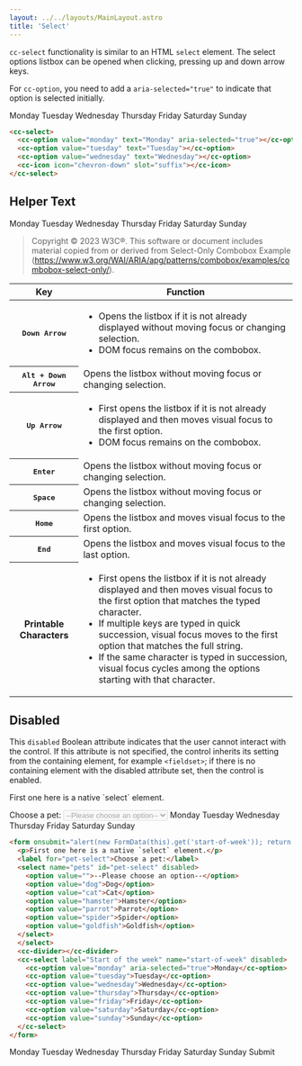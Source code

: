 ```yaml
---
layout: ../../layouts/MainLayout.astro
title: 'Select'
---
```


`cc-select` functionality is similar to an HTML `select` element. The select options listbox can be opened when clicking, pressing up and down arrow keys.

For `cc-option`, you need to add a `aria-selected="true"` to indicate that option is selected initially.

<div class="preview">
  <cc-select label="Start of the week">
    <cc-option value="monday" aria-selected="true">Monday</cc-option>
    <cc-option value="tuesday" >Tuesday</cc-option>
    <cc-option value="wednesday">Wednesday</cc-option>
    <cc-option value="thursday">Thursday</cc-option>
    <cc-option value="friday">Friday</cc-option>
    <cc-option value="saturday">Saturday</cc-option>
    <cc-option value="sunday">Sunday</cc-option>
  </cc-select>
</div>

```html
<cc-select>
  <cc-option value="monday" text="Monday" aria-selected="true"></cc-option>
  <cc-option value="tuesday" text="Tuesday"></cc-option>
  <cc-option value="wednesday" text="Wednesday"></cc-option>
  <cc-icon icon="chevron-down" slot="suffix"></cc-icon>
</cc-select>
```

## Helper Text

<div class="preview">
  <cc-select label="Start of the week"  helper-text="Please select the start of the week.">
    <cc-option value="monday" aria-selected="true">Monday</cc-option>
    <cc-option value="tuesday" >Tuesday</cc-option>
    <cc-option value="wednesday">Wednesday</cc-option>
    <cc-option value="thursday">Thursday</cc-option>
    <cc-option value="friday">Friday</cc-option>
    <cc-option value="saturday">Saturday</cc-option>
    <cc-option value="sunday">Sunday</cc-option>
  </cc-select>
</div>

>   Copyright © 2023 W3C®. This software or document includes material copied from or derived from Select-Only Combobox Example (https://www.w3.org/WAI/ARIA/apg/patterns/combobox/examples/combobox-select-only/).

<table aria-labelledby="kbd_label_combobox kbd_label" class="def">
  <thead>
    <tr>
      <th>Key</th>
      <th>Function</th>
    </tr>
  </thead>
  <tbody>
    <tr data-test-id="combobox-key-down-arrow">
      <th><kbd>Down Arrow</kbd></th>
      <td>
        <ul>
          <li>Opens the listbox if it is not already displayed without moving focus or changing selection.</li>
          <li>DOM focus remains on the combobox.</li>
        </ul>
      </td>
    </tr>
    <tr data-test-id="combobox-key-alt-down-arrow">
      <th><kbd>Alt + Down Arrow</kbd></th>
      <td>Opens the listbox without moving focus or changing selection.</td>
    </tr>
    <tr data-test-id="combobox-key-up-arrow">
      <th><kbd>Up Arrow</kbd></th>
      <td>
        <ul>
          <li>First opens the listbox if it is not already displayed and then moves visual focus to the first option.</li>
          <li>DOM focus remains on the combobox.</li>
        </ul>
      </td>
    </tr>
    <tr data-test-id="combobox-key-enter">
      <th><kbd>Enter</kbd></th>
      <td>Opens the listbox without moving focus or changing selection.</td>
    </tr>
    <tr data-test-id="combobox-key-space">
      <th><kbd>Space</kbd></th>
      <td>Opens the listbox without moving focus or changing selection.</td>
    </tr>
    <tr data-test-id="combobox-key-home">
      <th><kbd>Home</kbd></th>
      <td>Opens the listbox and moves visual focus to the first option.</td>
    </tr>
    <tr data-test-id="combobox-key-end">
      <th><kbd>End</kbd></th>
      <td>Opens the listbox and moves visual focus to the last option.</td>
    </tr>
    <tr data-test-id="printable-chars">
      <th>Printable Characters</th>
      <td>
        <ul>
          <li>First opens the listbox if it is not already displayed and then moves visual focus to the first option that matches the typed character.</li>
          <li>If multiple keys are typed in quick succession, visual focus moves to the first option that matches the full string.</li>
          <li>If the same character is typed in succession, visual focus cycles among the options starting with that character.</li>
        </ul>
      </td>
    </tr>
  </tbody>
</table>

## Disabled

This `disabled` Boolean attribute indicates that the user cannot interact with the control. If this attribute is not specified, the control inherits its setting from the containing element, for example `<fieldset>`; if there is no containing element with the disabled attribute set, then the control is enabled.

<div class="preview">
  <form onsubmit="alert(new FormData(this).get('start-of-week')); return false;">
    <p>First one here is a native `select` element.</p>
    <label for="pet-select">Choose a pet:</label>
    <select name="pets" id="pet-select" disabled>
      <option value="">--Please choose an option--</option>
      <option value="dog">Dog</option>
      <option value="cat">Cat</option>
      <option value="hamster">Hamster</option>
      <option value="parrot">Parrot</option>
      <option value="spider">Spider</option>
      <option value="goldfish">Goldfish</option>
    </select>
    </select>
    <cc-divider></cc-divider>
    <cc-select label="Start of the week" name="start-of-week" disabled>
      <cc-option value="monday" aria-selected="true">Monday</cc-option>
      <cc-option value="tuesday">Tuesday</cc-option>
      <cc-option value="wednesday">Wednesday</cc-option>
      <cc-option value="thursday">Thursday</cc-option>
      <cc-option value="friday">Friday</cc-option>
      <cc-option value="saturday">Saturday</cc-option>
      <cc-option value="sunday">Sunday</cc-option>
    </cc-select>
  </form>
</div>

```html
<form onsubmit="alert(new FormData(this).get('start-of-week')); return false;">
  <p>First one here is a native `select` element.</p>
  <label for="pet-select">Choose a pet:</label>
  <select name="pets" id="pet-select" disabled>
    <option value="">--Please choose an option--</option>
    <option value="dog">Dog</option>
    <option value="cat">Cat</option>
    <option value="hamster">Hamster</option>
    <option value="parrot">Parrot</option>
    <option value="spider">Spider</option>
    <option value="goldfish">Goldfish</option>
  </select>
  </select>
  <cc-divider></cc-divider>
  <cc-select label="Start of the week" name="start-of-week" disabled>
    <cc-option value="monday" aria-selected="true">Monday</cc-option>
    <cc-option value="tuesday">Tuesday</cc-option>
    <cc-option value="wednesday">Wednesday</cc-option>
    <cc-option value="thursday">Thursday</cc-option>
    <cc-option value="friday">Friday</cc-option>
    <cc-option value="saturday">Saturday</cc-option>
    <cc-option value="sunday">Sunday</cc-option>
  </cc-select>
</form>
```


<div class="preview">
  <form onsubmit="alert(new FormData(this).get('start-of-week')); return false;">
    <cc-form-layout>
    <cc-select label="Start of the week" name="start-of-week" style="width: 10em;">
      <cc-option value="monday" aria-selected="true">Monday</cc-option>
      <cc-option value="tuesday">Tuesday</cc-option>
      <cc-option value="wednesday">Wednesday</cc-option>
      <cc-option value="thursday">Thursday</cc-option>
      <cc-option value="friday">Friday</cc-option>
      <cc-option value="saturday">Saturday</cc-option>
      <cc-option value="sunday">Sunday</cc-option>
    </cc-select>
    <cc-button type="submit" theme="primary">Submit</cc-button>
    </cc-form-layout>
  </form>
</div>

